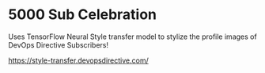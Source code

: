 # 5000 Sub Celebration

Uses TensorFlow Neural Style transfer model to stylize the profile images of DevOps Directive Subscribers!

https://style-transfer.devopsdirective.com/
